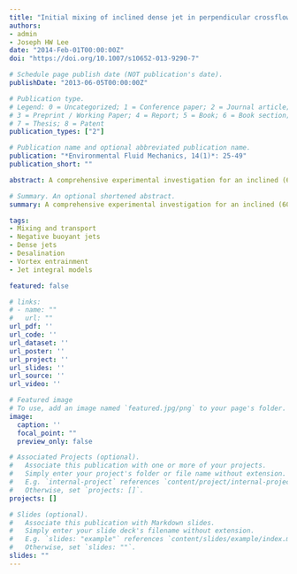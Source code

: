 ```yaml
---
title: "Initial mixing of inclined dense jet in perpendicular crossflow"
authors:
- admin
- Joseph HW Lee
date: "2014-Feb-01T00:00:00Z"
doi: "https://doi.org/10.1007/s10652-013-9290-7"

# Schedule page publish date (NOT publication's date).
publishDate: "2013-06-05T00:00:00Z"

# Publication type.
# Legend: 0 = Uncategorized; 1 = Conference paper; 2 = Journal article;
# 3 = Preprint / Working Paper; 4 = Report; 5 = Book; 6 = Book section;
# 7 = Thesis; 8 = Patent
publication_types: ["2"]

# Publication name and optional abbreviated publication name.
publication: "*Environmental Fluid Mechanics, 14(1)*: 25-49"
publication_short: ""

abstract: A comprehensive experimental investigation for an inclined (60$^o$ to vertical) dense jet in perpendicular crossflow—with a three-dimensional trajectory—is reported. The detailed tracer concentration field in the vertical cross-section of the bent-over jet is measured by the laser-induced fluorescence technique for a wide range of jet densimetric Froude number $F\_{r}$ and ambient to jet velocity ratios $U\_{r}$. The jet trajectory and dilution determined from a large number of cross-sectional scalar fields are interpreted by the Lagrangian model over the entire range of jet-dominated to crossflow-dominated regimes. The mixing during the ascent phase of the dense jet resembles that of an advected jet or line puff and changes to a negatively buoyant thermal on descent. It is found that the mixing behavior is governed by a crossflow Froude number $\\mathbf{F} = U\_{r}F\_{r}$. For $\\mathbf{F} < 0.8$, the mixing is jet-dominated and governed by shear entrainment; significant detrainment occurs and the maximum height of rise $Z\_{max}$ is under-predicted as in the case of a dense jet in stagnant fluid. While the jet trajectory in the horizontal momentum plane is well-predicted, the measurements indicate a greater rise and slower descent. For $\\mathbf{F} \\ge 0.8$ the dense jet becomes significantly bent-over during its ascent phase; the jet mixing is dominated by vortex entrainment. For $\\mathbf{F} \\ge 2$, the detrainment ceases to have any effect on the jet behavior. The jet trajectory in both the horizontal momentum and buoyancy planes are well predicted by the model. Despite the under-prediction of terminal rise, the jet dilution at a large number of cross-sections covering the ascent and descent of the dense jet are well-predicted. Both the terminal rise and the initial dilution for the inclined jet in perpendicular crossflow are smaller than those of a corresponding vertical jet. Both the maximum terminal rise $Z\_{max}$ and horizontal lateral penetration $Y\_{max}$ follow a $\\mathbf{F}^{-1}$ dependence in the crossflow-dominated regime. The initial dilution at terminal rise follows a $S \\sim \\mathbf{F}^{1/3}$ dependence.

# Summary. An optional shortened abstract.
summary: A comprehensive experimental investigation for an inclined (60$^o$ to vertical) dense jet in perpendicular crossflow—with a three-dimensional trajectory—is reported. 

tags:
- Mixing and transport
- Negative buoyant jets
- Dense jets
- Desalination
- Vortex entrainment
- Jet integral models

featured: false

# links:
# - name: ""
#   url: ""
url_pdf: ''
url_code: ''
url_dataset: ''
url_poster: ''
url_project: ''
url_slides: ''
url_source: ''
url_video: ''

# Featured image
# To use, add an image named `featured.jpg/png` to your page's folder. 
image:
  caption: ''
  focal_point: ""
  preview_only: false

# Associated Projects (optional).
#   Associate this publication with one or more of your projects.
#   Simply enter your project's folder or file name without extension.
#   E.g. `internal-project` references `content/project/internal-project/index.md`.
#   Otherwise, set `projects: []`.
projects: []

# Slides (optional).
#   Associate this publication with Markdown slides.
#   Simply enter your slide deck's filename without extension.
#   E.g. `slides: "example"` references `content/slides/example/index.md`.
#   Otherwise, set `slides: ""`.
slides: ""
---
```


